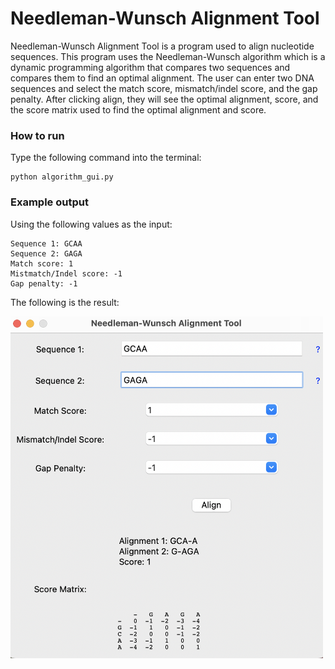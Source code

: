 # Needleman-Wunsch Alignment Tool

Needleman-Wunsch Alignment Tool is a program used to align nucleotide sequences. This program uses the Needleman-Wunsch algorithm which is a dynamic programming algorithm 
that compares two sequences and compares them to find an optimal alignment. The user can enter two DNA sequences and select the match score, mismatch/indel score, and
the gap penalty. After clicking align, they will see the optimal alignment, score, and the score matrix used to find the optimal alignment and score. 

### How to run
Type the following command into the terminal:
```
python algorithm_gui.py
```

### Example output
Using the following values as the input:
```
Sequence 1: GCAA
Sequence 2: GAGA
Match score: 1
Mistmatch/Indel score: -1
Gap penalty: -1
```
The following is the result:

<img src="Images/output.png" width="500">
